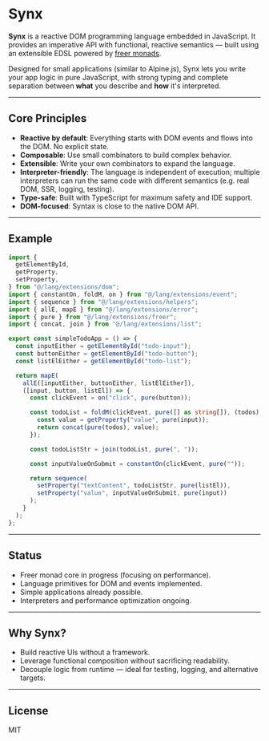 # Synx

**Synx** is a reactive DOM programming language embedded in JavaScript. It provides an imperative API with functional, reactive semantics — built using an extensible EDSL powered by [freer monads](https://en.wikipedia.org/wiki/Free_monad).

Designed for small applications (similar to Alpine.js), Synx lets you write your app logic in pure JavaScript, with strong typing and complete separation between **what** you describe and **how** it's interpreted.

---

## Core Principles

- **Reactive by default**: Everything starts with DOM events and flows into the DOM. No explicit state.
- **Composable**: Use small combinators to build complex behavior.
- **Extensible**: Write your own combinators to expand the language.
- **Interpreter-friendly**: The language is independent of execution; multiple interpreters can run the same code with different semantics (e.g. real DOM, SSR,  logging, testing).
- **Type-safe**: Built with TypeScript for maximum safety and IDE support.
- **DOM-focused**: Syntax is close to the native DOM API.

---

## Example

```ts
import {
  getElementById,
  getProperty,
  setProperty,
} from "@/lang/extensions/dom";
import { constantOn, foldM, on } from "@/lang/extensions/event";
import { sequence } from "@/lang/extensions/helpers";
import { allE, mapE } from "@/lang/extensions/error";
import { pure } from "@/lang/extensions/freer";
import { concat, join } from "@/lang/extensions/list";

export const simpleTodoApp = () => {
  const inputEither = getElementById("todo-input");
  const buttonEither = getElementById("todo-button");
  const listElEither = getElementById("todo-list");

  return mapE(
    allE([inputEither, buttonEither, listElEither]),
    ([input, button, listEl]) => {
      const clickEvent = on("click", pure(button));

      const todoList = foldM(clickEvent, pure([] as string[]), (todos) => {
        const value = getProperty("value", pure(input));
        return concat(pure(todos), value);
      });

      const todoListStr = join(todoList, pure(", "));

      const inputValueOnSubmit = constantOn(clickEvent, pure(""));

      return sequence(
        setProperty("textContent", todoListStr, pure(listEl)),
        setProperty("value", inputValueOnSubmit, pure(input))
      );
    }
  );
};
```

---

## Status

- Freer monad core in progress (focusing on performance).
- Language primitives for DOM and events implemented.
- Simple applications already possible.
- Interpreters and performance optimization ongoing.

---

## Why Synx?

- Build reactive UIs without a framework.
- Leverage functional composition without sacrificing readability.
- Decouple logic from runtime — ideal for testing, logging, and alternative targets.

---

## License

MIT

